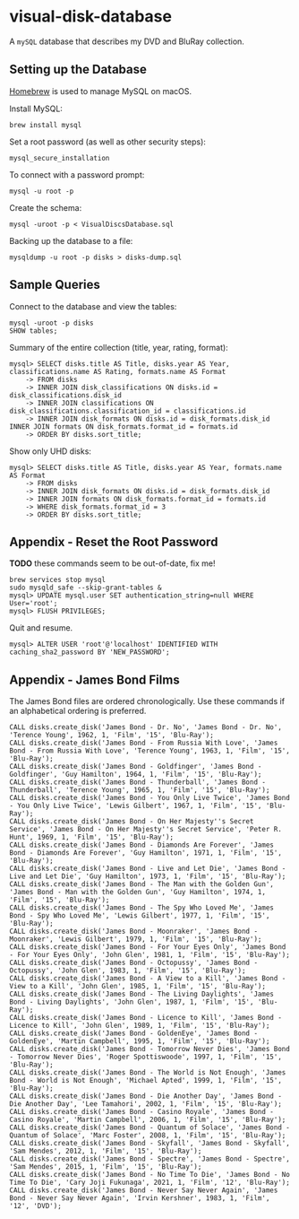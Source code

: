 # visual-disk-database
A `mySQL` database that describes my DVD and BluRay collection.

## Setting up the Database

[Homebrew](https://brew.sh/) is used to manage MySQL on macOS.

Install MySQL:
```shell
brew install mysql
```

Set a root password (as well as other security steps):
```shell
mysql_secure_installation
```

To connect with a password prompt:
```shell
mysql -u root -p
```

Create the schema:
```shell
mysql -uroot -p < VisualDiscsDatabase.sql
```

Backing up the database to a file:
```shell
mysqldump -u root -p disks > disks-dump.sql
```

## Sample Queries

Connect to the database and view the tables:
```shell
mysql -uroot -p disks
SHOW tables;
```

Summary of the entire collection (title, year, rating, format):
```shell
mysql> SELECT disks.title AS Title, disks.year AS Year, classifications.name AS Rating, formats.name AS Format
    -> FROM disks
    -> INNER JOIN disk_classifications ON disks.id = disk_classifications.disk_id
    -> INNER JOIN classifications ON disk_classifications.classification_id = classifications.id
    -> INNER JOIN disk_formats ON disks.id = disk_formats.disk_id INNER JOIN formats ON disk_formats.format_id = formats.id
    -> ORDER BY disks.sort_title;
 ```
Show only UHD disks:
```shell
mysql> SELECT disks.title AS Title, disks.year AS Year, formats.name AS Format
    -> FROM disks
    -> INNER JOIN disk_formats ON disks.id = disk_formats.disk_id
    -> INNER JOIN formats ON disk_formats.format_id = formats.id
    -> WHERE disk_formats.format_id = 3
    -> ORDER BY disks.sort_title;
```

## Appendix - Reset the Root Password
**TODO** these commands seem to be out-of-date, fix me!

```shell
brew services stop mysql
sudo mysqld_safe --skip-grant-tables &
mysql> UPDATE mysql.user SET authentication_string=null WHERE User='root';
mysql> FLUSH PRIVILEGES;
```

Quit and resume.

```shell
mysql> ALTER USER 'root'@'localhost' IDENTIFIED WITH caching_sha2_password BY 'NEW_PASSWORD';
```


## Appendix - James Bond Films
The James Bond files are ordered chronologically. Use these commands if an alphabetical ordering is preferred.

```shell
CALL disks.create_disk('James Bond - Dr. No', 'James Bond - Dr. No', 'Terence Young', 1962, 1, 'Film', '15', 'Blu-Ray');
CALL disks.create_disk('James Bond - From Russia With Love', 'James Bond - From Russia With Love', 'Terence Young', 1963, 1, 'Film', '15', 'Blu-Ray');
CALL disks.create_disk('James Bond - Goldfinger', 'James Bond - Goldfinger', 'Guy Hamilton', 1964, 1, 'Film', '15', 'Blu-Ray');
CALL disks.create_disk('James Bond - Thunderball', 'James Bond - Thunderball', 'Terence Young', 1965, 1, 'Film', '15', 'Blu-Ray');
CALL disks.create_disk('James Bond - You Only Live Twice', 'James Bond - You Only Live Twice', 'Lewis Gilbert', 1967, 1, 'Film', '15', 'Blu-Ray');
CALL disks.create_disk('James Bond - On Her Majesty''s Secret Service', 'James Bond - On Her Majesty''s Secret Service', 'Peter R. Hunt', 1969, 1, 'Film', '15', 'Blu-Ray');
CALL disks.create_disk('James Bond - Diamonds Are Forever', 'James Bond - Diamonds Are Forever', 'Guy Hamilton', 1971, 1, 'Film', '15', 'Blu-Ray');
CALL disks.create_disk('James Bond - Live and Let Die', 'James Bond - Live and Let Die', 'Guy Hamilton', 1973, 1, 'Film', '15', 'Blu-Ray');
CALL disks.create_disk('James Bond - The Man with the Golden Gun', 'James Bond - Man with the Golden Gun', 'Guy Hamilton', 1974, 1, 'Film', '15', 'Blu-Ray');
CALL disks.create_disk('James Bond - The Spy Who Loved Me', 'James Bond - Spy Who Loved Me', 'Lewis Gilbert', 1977, 1, 'Film', '15', 'Blu-Ray');
CALL disks.create_disk('James Bond - Moonraker', 'James Bond - Moonraker', 'Lewis Gilbert', 1979, 1, 'Film', '15', 'Blu-Ray');
CALL disks.create_disk('James Bond - For Your Eyes Only', 'James Bond - For Your Eyes Only', 'John Glen', 1981, 1, 'Film', '15', 'Blu-Ray');
CALL disks.create_disk('James Bond - Octopussy', 'James Bond - Octopussy', 'John Glen', 1983, 1, 'Film', '15', 'Blu-Ray');
CALL disks.create_disk('James Bond - A View to a Kill', 'James Bond - View to a Kill', 'John Glen', 1985, 1, 'Film', '15', 'Blu-Ray');
CALL disks.create_disk('James Bond - The Living Daylights', 'James Bond - Living Daylights', 'John Glen', 1987, 1, 'Film', '15', 'Blu-Ray');
CALL disks.create_disk('James Bond - Licence to Kill', 'James Bond - Licence to Kill', 'John Glen', 1989, 1, 'Film', '15', 'Blu-Ray');
CALL disks.create_disk('James Bond - GoldenEye', 'James Bond - GoldenEye', 'Martin Campbell', 1995, 1, 'Film', '15', 'Blu-Ray');
CALL disks.create_disk('James Bond - Tomorrow Never Dies', 'James Bond - Tomorrow Never Dies', 'Roger Spottiswoode', 1997, 1, 'Film', '15', 'Blu-Ray');
CALL disks.create_disk('James Bond - The World is Not Enough', 'James Bond - World is Not Enough', 'Michael Apted', 1999, 1, 'Film', '15', 'Blu-Ray');
CALL disks.create_disk('James Bond - Die Another Day', 'James Bond - Die Another Day', 'Lee Tamahori', 2002, 1, 'Film', '15', 'Blu-Ray');
CALL disks.create_disk('James Bond - Casino Royale', 'James Bond - Casino Royale', 'Martin Campbell', 2006, 1, 'Film', '15', 'Blu-Ray');
CALL disks.create_disk('James Bond - Quantum of Solace', 'James Bond - Quantum of Solace', 'Marc Foster', 2008, 1, 'Film', '15', 'Blu-Ray');
CALL disks.create_disk('James Bond - Skyfall', 'James Bond - Skyfall', 'Sam Mendes', 2012, 1, 'Film', '15', 'Blu-Ray');
CALL disks.create_disk('James Bond - Spectre', 'James Bond - Spectre', 'Sam Mendes', 2015, 1, 'Film', '15', 'Blu-Ray');
CALL disks.create_disk('James Bond - No Time To Die', 'James Bond - No Time To Die', 'Cary Joji Fukunaga', 2021, 1, 'Film', '12', 'Blu-Ray');
CALL disks.create_disk('James Bond - Never Say Never Again', 'James Bond - Never Say Never Again', 'Irvin Kershner', 1983, 1, 'Film', '12', 'DVD');

```